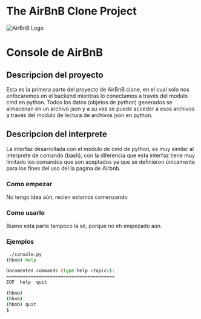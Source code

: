 # The AirBnB Clone Project
![AirBnB Logo](https://www.pngitem.com/pimgs/m/132-1322125_transparent-background-airbnb-logo-hd-png-download.png)

# Console de AirBnB

## Descripcion del proyecto

Esta es la primera parte del proyecto de AirBnB clone, en el cual solo nos enfocaremos en el backend mientras lo conectamos a través del modulo cmd en python.
Todos los datos (objetos de python) generados se almacenan en un archivo json y a su vez se puede acceder a esos archivos a través del modulo de lectura de archivos json en python.

## Descripcion del interprete

La interfaz desarrollada con el modulo de cmd de python, es muy similar al interprete de comando (bash), con la diferencia que esta interfaz tiene muy limitado los comandos que son aceptados ya que se definieron únicamente para los fines del uso del la pagina de Airbnb.
### Como empezar

No tengo idea aún, recien estamos comenzando

### Como usarlo

Bueno esta parte tampoco la sé, porque no eh empezado aún.

### Ejemplos

```bash
 ./console.py
(hbnb) help

Documented commands (type help <topic>):
========================================
EOF  help  quit

(hbnb)
(hbnb)
(hbnb) quit
$
```
